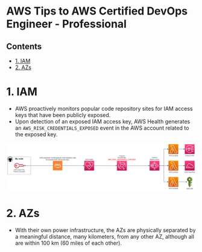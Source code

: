 # AWS Tips to AWS Certified DevOps Engineer - Professional<!-- omit in toc -->

## Contents <!-- omit in toc -->

- [1. IAM](#1-iam)
- [2. AZs](#2-azs)

# 1. IAM

- AWS proactively monitors popular code repository sites for IAM access keys that have been publicly exposed.
- Upon detection of an exposed IAM access key, AWS Health generates an `AWS_RISK_CREDENTIALS_EXPOSED` event in the AWS account related to the exposed key.

![IAM Access Key Exposed](/Images/AWSHealthDashboardIAMAccessKeyExposed.png)

# 2. AZs

- With their own power infrastructure, the AZs are physically separated by a meaningful distance, many kilometers, from any other AZ, although all are within 100 km (60 miles of each other).
